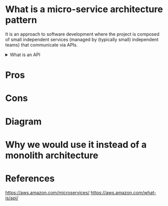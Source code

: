 # What is a micro-service architecture pattern

It is an approach to software development where the project is composed of small independent services (managed by (typically small) independent teams) that communicate via APIs.

<details>
  <summary>What is an API</summary>
  ## Application programming interface
  
  A a mechanism that enables two software components to communicate via a well defined set of definitions and protocols.

  **Application** stands for any software with a distinct function
  **Interface** is the set of definitions and protocols, i.e., how two components are contracted to communicate with eachother using requests and responses

  They are useful as a means of abstraction, as they allow a developer to use features/data from a service, application, or platform without any knowledge of the system.
  And since programs communicate via an API, when the programs are further developed the changes should not impact the API, this makes maintenance easier.
</details>

# Pros

# Cons

# Diagram

# Why we would use it instead of a monolith architecture

# References
https://aws.amazon.com/microservices/
https://aws.amazon.com/what-is/api/
